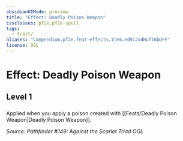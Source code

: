```yaml
---
obsidianUIMode: preview
title: "Effect: Deadly Poison Weapon"
cssclasses: pf2e,pf2e-spell
tags:
  - trait/
aliases: "Compendium.pf2e.feat-effects.Item.ed9iJxdHuft6bDFF"
license: OGL
---
```

# Effect: Deadly Poison Weapon
## Level 1
### 






Applied when you apply a poison created with [[Feats/Deadly Poison Weapon|Deadly Poison Weapon]].

*Source: Pathfinder #149: Against the Scarlet Triad*
*OGL*